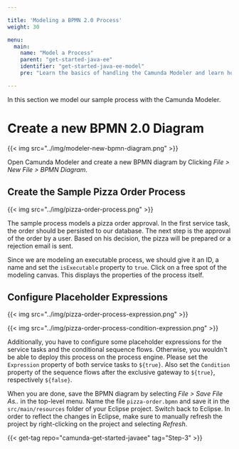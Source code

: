 ```yaml
---

title: 'Modeling a BPMN 2.0 Process'
weight: 30

menu:
  main:
    name: "Model a Process"
    parent: "get-started-java-ee"
    identifier: "get-started-java-ee-model"
    pre: "Learn the basics of handling the Camunda Modeler and learn how to model and configure a fully executable process."

---
```


In this section we model our sample process with the Camunda Modeler.


# Create a new BPMN 2.0 Diagram

{{< img src="../img/modeler-new-bpmn-diagram.png" >}}

Open Camunda Modeler and create a new BPMN diagram by Clicking *File > New File > BPMN Diagram*.

## Create the Sample Pizza Order Process

{{< img src="../img/pizza-order-process.png" >}}

The sample process models a pizza order approval. In the first service task, the order should be persisted to our database. The next step is the approval of the order by a user. Based on his decision, the pizza will be prepared or a rejection email is sent.

Since we are modeling an executable process, we should give it an ID, a name and set the `isExecutable` property to `true`. Click on a free spot of the modeling canvas. This displays the properties of the process itself.

## Configure Placeholder Expressions

{{< img src="../img/pizza-order-process-expression.png" >}}

{{< img src="../img/pizza-order-process-condition-expression.png" >}}

Additionally, you have to configure some placeholder expressions for the service tasks and the conditional sequence flows. Otherwise, you wouldn't be able to deploy this process on the process engine. Please set the `Expression` property of both service tasks to `${true}`. Also set the `Condition` property of the sequence flows after the exclusive gateway to `${true}`, respectively `${false}`.

When you are done, save the BPMN diagram by selecting *File > Save File As..* in the top-level menu. Name the file `pizza-order.bpmn` and save it in the `src/main/resources` folder of your Eclipse project. Switch back to Eclipse. In order to reflect the changes in Eclipse, make sure to manually refresh the project by right-clicking on the project and selecting *Refresh*.

{{< get-tag repo="camunda-get-started-javaee" tag="Step-3" >}}
